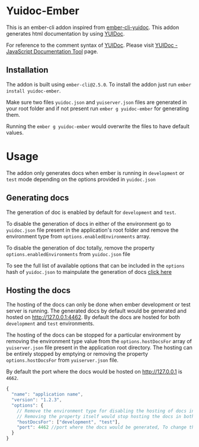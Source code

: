 # Yuidoc-Ember

This is an ember-cli addon inspired from [ember-cli-yuidoc](https://github.com/cibernox/ember-cli-yuidoc). This addon generates html documentation by using [YUIDoc](http://yuilibrary.com/).

For reference to the comment syntax of [YUIDoc](http://yuilibrary.com/). Please visit [YUIDoc - JavaScript Documentation Tool](http://yui.github.io/yuidoc/) page.

## Installation

The addon is built using `ember-cli@2.5.0`. To install the addon just run `ember install yuidoc-ember`.

Make sure two files `yuidoc.json` and `yuiserver.json` files are generated in your root folder and if not present run `ember g yuidoc-ember` for generating them. 

Running the `ember g yuidoc-ember` would overwrite the files to have default values.

# Usage

The addon only generates docs when ember is running in `development` or `test` mode depending on the options provided in `yuidoc.json`

## Generating docs

The generation of doc is enabled by default for `development` and `test`.

To disable the generation of docs in either of the environment go to `yuidoc.json` file present in the application's root folder and remove the environment type from `options.enabledEnvironments` array.

To disable the generation of doc totally, remove the property `options.enabledEnvironments` from `yuidoc.json` file

To see the full list of available options that can be included in the `options` hash of `yuidoc.json` to mainpulate the generation of docs [click here](http://yui.github.io/yuidoc/args/)

## Hosting the docs

The hosting of the docs can only be done when ember development or test server is running. The generated docs by default would be generated and hosted on http://127.0.0.1:4462. By default the docs are hosted for both `development` and `test` environments.

The hosting of the docs can be stopped for a particular environment by removing the environment type value from the `options.hostDocsFor` array of `yuiserver.json` file present in the application root directory. The hosting can be entirely stopped by emptying or removing the property `options.hostDocsFor` from `yuiserver.json` file.

By default the port where the docs would be hosted on http://127.0.0.1 is `4662`.
```javascript
{
  "name": "application name",
  "version": "1.2.3",
  "options": {
    // Remove the environment type for disabling the hosting of docs in that environment from "hostDocsFor"
    // Removing the property itself would stop hosting the docs in both development and test environment
    "hostDocsFor": ["development", "test"], 
    "port": 4462 //port where the docs would be generated, To change the port, update this property.
  }
}
```
